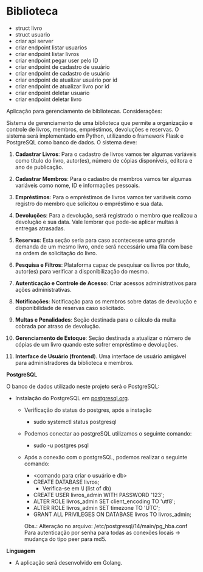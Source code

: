 # Biblioteca
- struct livro
- struct usuario
- criar api server
- criar endpoint listar usuarios
- criar endpoint listar livros
- criar endpoint pegar user pelo ID
- criar endpoint de cadastro de usuário
- criar endpoint de cadastro de usuário
- criar endpoint de atualizar usuário por id
- criar endpoint de atualizar livro por id
- criar endpoint deletar usuario
- criar endpoint deletar livro

Aplicação para gerenciamento de bibliotecas. Considerações:

Sistema de gerenciamento de uma biblioteca que permite a organização e controle de livros, membros, empréstimos, devoluções e reservas. O sistema será implementado em Python, utilizando o framework Flask e PostgreSQL como banco de dados. O sistema deve:

1. **Cadastrar Livros**:
    Para o cadastro de livros vamos ter algumas variáveis como título do livro, autor(es), número de cópias disponíveis, editora e ano de publicação.

2. **Cadastrar Membros**:
    Para o cadastro de membros vamos ter algumas variáveis como nome, ID e informações pessoais.
   
3. **Empréstimos**:
    Para o empréstimos de livros vamos ter variáveis como registro do membro que solicitou o empréstimo e sua data.

4. **Devoluções**:
    Para a devolução, será registrado o membro que realizou a devolução e sua data. Vale lembrar que pode-se aplicar multas à entregas atrasadas.

5. **Reservas**:
    Esta seção seria para caso acontecesse uma grande demanda de um mesmo livro, onde será necessário uma fila com base na ordem de solicitação do livro.

6. **Pesquisa e Filtros**:
    Plataforma capaz de pesquisar os livros por título, autor(es) para verificar a disponibilização do mesmo.

7. **Autenticação e Controle de Acesso**:
    Criar acessos administrativos para ações administrativas.

8. **Notificações**:
    Notificação para os membros sobre datas de devolução e disponibilidade de reservas caso solicitado.

9. **Multas e Penalidades**:
    Seção destinada para o cálculo da multa cobrada por atraso de devolução.

10. **Gerenciamento de Estoque**:
    Seção destinada a atualizar o número de cópias de um livro quando este sofrer empréstimo e devoluções.

11. **Interface de Usuário (frontend**).
    Uma interface de usuário amigável para administradores da biblioteca e membros.

**PostgreSQL**

O banco de dados utilizado neste projeto será o PostgreSQL:

- Instalação do PostgreSQL em [postgresql.org](https://www.postgresql.org/).
    - Verificação do status do postgres, após a instação
        - sudo systemctl status postgresql

    - Podemos conectar ao postgreSQL utilizamos o seguinte comando:
        - sudo -u postgres psql
    
    - Após a conexão com o postgreSQL, podemos realizar o seguinte comando:
        - <comando para criar o usuário e db>
        - CREATE DATABASE livros; 
            - Verifica-se em \l (list of db)
        - CREATE USER livros_admin WITH PASSWORD '123';
        - ALTER ROLE livros_admin SET client_encoding TO 'utf8';
        - ALTER ROLE livros_admin SET timezone TO 'UTC';
        - GRANT ALL PRIVILEGES ON DATABASE livros TO livros_admin;

        Obs.: Alteração no arquivo: /etc/postgresql/14/main/pg_hba.conf
        Para autenticação por senha para todas as conexões locais   -> mudança do tipo peer para md5.

**Linguagem**

- A aplicação será desenvolvido em Golang.

